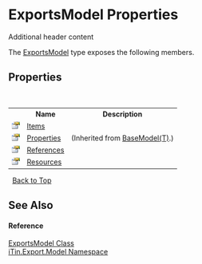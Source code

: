 # ExportsModel Properties
Additional header content 

The <a href="c5606475-afec-0e56-1277-644804e4b2ce">ExportsModel</a> type exposes the following members.


## Properties
&nbsp;<table><tr><th></th><th>Name</th><th>Description</th></tr><tr><td>![Public property](media/pubproperty.gif "Public property")</td><td><a href="13f863a1-1fa2-f7f7-6e10-3b259f9afa3d">Items</a></td><td /></tr><tr><td>![Public property](media/pubproperty.gif "Public property")</td><td><a href="7e88785e-5670-4515-defa-d3f60ae16111">Properties</a></td><td> (Inherited from <a href="6632f561-4175-f1f2-939c-ac8b10159529">BaseModel(T)</a>.)</td></tr><tr><td>![Public property](media/pubproperty.gif "Public property")</td><td><a href="dd599f2d-4e7c-5886-bae0-c2c76fe02f63">References</a></td><td /></tr><tr><td>![Public property](media/pubproperty.gif "Public property")</td><td><a href="81bec0db-a981-8992-b267-956e73d6359c">Resources</a></td><td /></tr></table>&nbsp;
<a href="#exportsmodel-properties">Back to Top</a>

## See Also


#### Reference
<a href="c5606475-afec-0e56-1277-644804e4b2ce">ExportsModel Class</a><br /><a href="ef57ffcc-e95e-b212-5a46-9aa6f5a3511f">iTin.Export.Model Namespace</a><br />